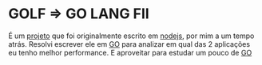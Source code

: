 GOLF => GO LANG FII
==============
É um [projeto](https://github.com/riquellopes/fii) que foi originalmente escrito em [nodejs](https://nodejs.org/en/),
por mim a um tempo atrás. Resolvi escrever ele em [GO](https://golang.org/)
para analizar em qual das 2 aplicações eu tenho melhor performance. E aproveitar para estudar um pouco de
[GO](https://golang.org/)

